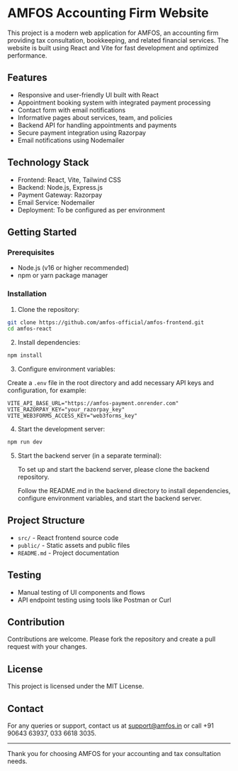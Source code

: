 # AMFOS Accounting Firm Website

This project is a modern web application for AMFOS, an accounting firm providing tax consultation, bookkeeping, and related financial services. The website is built using React and Vite for fast development and optimized performance.

## Features

- Responsive and user-friendly UI built with React
- Appointment booking system with integrated payment processing
- Contact form with email notifications
- Informative pages about services, team, and policies
- Backend API for handling appointments and payments
- Secure payment integration using Razorpay
- Email notifications using Nodemailer

## Technology Stack

- Frontend: React, Vite, Tailwind CSS
- Backend: Node.js, Express.js
- Payment Gateway: Razorpay
- Email Service: Nodemailer
- Deployment: To be configured as per environment

## Getting Started

### Prerequisites

- Node.js (v16 or higher recommended)
- npm or yarn package manager

### Installation

1. Clone the repository:

```bash
git clone https://github.com/amfos-official/amfos-frontend.git
cd amfos-react
```

2. Install dependencies:

```bash
npm install
```

3. Configure environment variables:

Create a `.env` file in the root directory and add necessary API keys and configuration, for example:

```
VITE_API_BASE_URL="https://amfos-payment.onrender.com"
VITE_RAZORPAY_KEY="your_razorpay_key"
VITE_WEB3FORMS_ACCESS_KEY="web3forms_key"
```

4. Start the development server:

```bash
npm run dev
```

5. Start the backend server (in a separate terminal):

   To set up and start the backend server, please clone the backend repository.

   Follow the README.md in the backend directory to install dependencies, configure environment variables, and start the backend server.


## Project Structure

- `src/` - React frontend source code
- `public/` - Static assets and public files
- `README.md` - Project documentation

## Testing

- Manual testing of UI components and flows
- API endpoint testing using tools like Postman or Curl

## Contribution

Contributions are welcome. Please fork the repository and create a pull request with your changes.

## License

This project is licensed under the MIT License.

## Contact

For any queries or support, contact us at support@amfos.in or call +91 90643 63937, 033 6618 3035.

---

Thank you for choosing AMFOS for your accounting and tax consultation needs.
